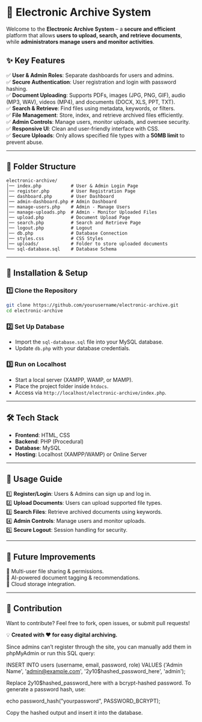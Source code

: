 # 📁 Electronic Archive System

Welcome to the **Electronic Archive System** – a **secure and efficient** platform that allows **users to upload, search, and retrieve documents**, while **administrators manage users and monitor activities**.

## ✨ Key Features

✅ **User & Admin Roles**: Separate dashboards for users and admins.  
✅ **Secure Authentication**: User registration and login with password hashing.  
✅ **Document Uploading**: Supports PDFs, images (JPG, PNG, GIF), audio (MP3, WAV), videos (MP4), and documents (DOCX, XLS, PPT, TXT).  
✅ **Search & Retrieve**: Find files using metadata, keywords, or filters.  
✅ **File Management**: Store, index, and retrieve archived files efficiently.  
✅ **Admin Controls**: Manage users, monitor uploads, and oversee security.  
✅ **Responsive UI**: Clean and user-friendly interface with CSS.  
✅ **Secure Uploads**: Only allows specified file types with a **50MB limit** to prevent abuse.  

---

## 📂 Folder Structure

```
electronic-archive/
│── index.php           # User & Admin Login Page
│── register.php        # User Registration Page
│── dashboard.php       # User Dashboard
│── admin-dashboard.php # Admin Dashboard
│── manage-users.php    # Admin - Manage Users
│── manage-uploads.php  # Admin - Monitor Uploaded Files
│── upload.php          # Document Upload Page
│── search.php          # Search and Retrieve Page
│── logout.php          # Logout
│── db.php              # Database Connection
│── styles.css          # CSS Styles
│── uploads/            # Folder to store uploaded documents
└── sql-database.sql    # Database Schema
```

---

## 🔧 Installation & Setup

### 1️⃣ **Clone the Repository**
```sh
git clone https://github.com/yourusername/electronic-archive.git
cd electronic-archive
```

### 2️⃣ **Set Up Database**
- Import the `sql-database.sql` file into your MySQL database.
- Update `db.php` with your database credentials.

### 3️⃣ **Run on Localhost**
- Start a local server (XAMPP, WAMP, or MAMP).
- Place the project folder inside `htdocs`.
- Access via `http://localhost/electronic-archive/index.php`.

---

## 🛠 Tech Stack

- **Frontend**: HTML, CSS
- **Backend**: PHP (Procedural)
- **Database**: MySQL
- **Hosting**: Localhost (XAMPP/WAMP) or Online Server

---

## 📜 Usage Guide

1️⃣ **Register/Login**: Users & Admins can sign up and log in.  
2️⃣ **Upload Documents**: Users can upload supported file types.  
3️⃣ **Search Files**: Retrieve archived documents using keywords.  
4️⃣ **Admin Controls**: Manage users and monitor uploads.  
5️⃣ **Secure Logout**: Session handling for security.  

---

## 🎯 Future Improvements
🚀 Multi-user file sharing & permissions.  
🚀 AI-powered document tagging & recommendations.  
🚀 Cloud storage integration.  

---

## 🙌 Contribution
Want to contribute? Feel free to fork, open issues, or submit pull requests!

💡 **Created with ❤️ for easy digital archiving.**

Since admins can’t register through the site, you can manually add them in phpMyAdmin or run this SQL query:

INSERT INTO users (username, email, password, role) 
VALUES ('Admin Name', 'admin@example.com', '$2y$10$hashed_password_here', 'admin');

Replace $2y$10$hashed_password_here with a bcrypt-hashed password. To generate a password hash, use:

echo password_hash("yourpassword", PASSWORD_BCRYPT);

Copy the hashed output and insert it into the database.

